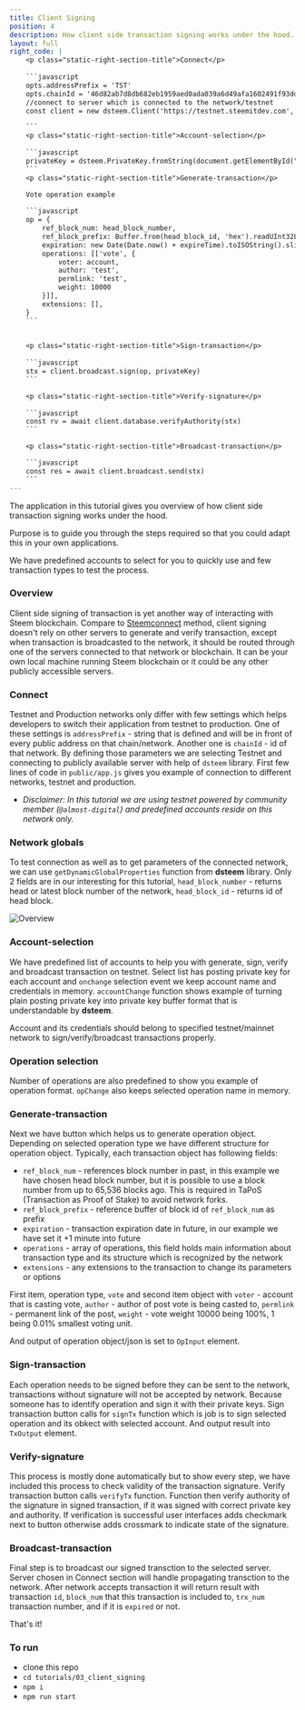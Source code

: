 ```yaml
---
title: Client Signing
position: 4
description: How client side transaction signing works under the hood.
layout: full
right_code: |
    <p class="static-right-section-title">Connect</p>
    
    ```javascript
    opts.addressPrefix = 'TST'
    opts.chainId = '46d82ab7d8db682eb1959aed0ada039a6d49afa1602491f93dde9cac3e8e6c32'
    //connect to server which is connected to the network/testnet
    const client = new dsteem.Client('https://testnet.steemitdev.com', opts)

    ```
    <p class="static-right-section-title">Account-selection</p>
    
    ```javascript
    privateKey = dsteem.PrivateKey.fromString(document.getElementById("account").value)
    ```
    <p class="static-right-section-title">Generate-transaction</p>
    
    Vote operation example

    ```javascript
    op = {
        ref_block_num: head_block_number,
        ref_block_prefix: Buffer.from(head_block_id, 'hex').readUInt32LE(4),
        expiration: new Date(Date.now() + expireTime).toISOString().slice(0, -5),
        operations: [['vote', {
            voter: account,
            author: 'test',
            permlink: 'test',
            weight: 10000
        }]],
        extensions: [],
    }
    ```

    
    <p class="static-right-section-title">Sign-transaction</p>
    
    ```javascript
    stx = client.broadcast.sign(op, privateKey)
    ```

    <p class="static-right-section-title">Verify-signature</p>
    
    ```javascript
    const rv = await client.database.verifyAuthority(stx)
    ```

    <p class="static-right-section-title">Broadcast-transaction</p>

    ```javascript
    const res = await client.broadcast.send(stx)
    ```
---
```

The application in this tutorial gives you overview of how client side transaction signing works under the hood.

Purpose is to guide you through the steps required so that you could adapt this in your own applications.

We have predefined accounts to select for you to quickly use and few transaction types to test the process.

### Overview

Client side signing of transaction is yet another way of interacting with Steem blockchain. Compare to [Steemconnect](https://github.com/steemit/devportal-tutorials-js/tree/master/tutorials/02_steemconnect) method, client signing doesn't rely on other servers to generate and verify transaction, except when transaction is broadcasted to the network, it should be routed through one of the servers connected to that network or blockchain. It can be your own local machine running Steem blockchain or it could be any other publicly accessible servers.

### Connect

Testnet and Production networks only differ with few settings which helps developers to switch their application from testnet to production. One of these settings is `addressPrefix` - string that is defined and will be in front of every public address on that chain/network. Another one is `chainId` - id of that network. By defining those parameters we are selecting Testnet and connecting to publicly available server with help of `dsteem` library. First few lines of code in `public/app.js` gives you example of connection to different networks, testnet and production.

* *Disclaimer: In this tutorial we are using testnet powered by community member (`@almost-digital`) and predefined accounts reside on this network only.*

### Network globals

To test connection as well as to get parameters of the connected network, we can use `getDynamicGlobalProperties` function from **dsteem** library. Only 2 fields are in our interesting for this tutorial, `head_block_number` - returns head or latest block number of the network, `head_block_id` - returns id of head block.

![Overview](https://steemitimages.com/DQmXzwhPB7TVKYWsxGoUg6u9mtWTizty5ij8CyKxjuTUHS6/2018-03-29_16-40-02.png)

### Account-selection

We have predefined list of accounts to help you with generate, sign, verify and broadcast transaction on testnet. Select list has posting private key for each account and `onchange` selection event we keep account name and credentials in memory. `accountChange` function shows example of turning plain posting private key into private key buffer format that is understandable by **dsteem**. 

Account and its credentials should belong to specified testnet/mainnet network to sign/verify/broadcast transactions properly.

### Operation selection

Number of operations are also predefined to show you example of operation format. `opChange` also keeps selected operation name in memory.

### Generate-transaction

Next we have button which helps us to generate operation object. Depending on selected operation type we have different structure for operation object. Typically, each transaction object has following fields: 
* `ref_block_num` - references block number in past, in this example we have chosen head block number, but it is possible to use a block number from up to 65,536 blocks ago.  This is required in TaPoS (Transaction as Proof of Stake) to avoid network forks.
* `ref_block_prefix` - reference buffer of block id of `ref_block_num` as prefix
* `expiration` - transaction expiration date in future, in our example we have set it +1 minute into future
* `operations` - array of operations, this field holds main information about transaction type and its structure which is recognized by the network
* `extensions` - any extensions to the transaction to change its parameters or options

First item, operation type, `vote` and second item object with `voter` - account that is casting vote, `author` - author of post vote is being casted to, `permlink` - permanent link of the post, `weight` - vote weight 10000 being 100%, 1 being 0.01% smallest voting unit.

And output of operation object/json is set to `OpInput` element.

### Sign-transaction

Each operation needs to be signed before they can be sent to the network, transactions without signature will not be accepted by network. Because someone has to identify operation and sign it with their private keys. Sign transaction button calls for `signTx` function which is job is to sign selected operation and its obkect with selected account. And output result into `TxOutput` element.

### Verify-signature

This process is mostly done automatically but to show every step, we have included this process to check validity of the transaction signature. Verify transaction button calls `verifyTx` function. Function then verify authority of the signature in signed transaction, if it was signed with correct private key and authority. If verification is successful user interfaces adds checkmark next to button otherwise adds crossmark to indicate state of the signature.

### Broadcast-transaction

Final step is to broadcast our signed transction to the selected server. Server chosen in Connect section will handle propagating transction to the network. After network accepts transaction it will return result with transaction `id`, `block_num` that this transaction is included to, `trx_num` transaction number, and if it is `expired` or not. 

That's it!

### To run

* clone this repo
* `cd tutorials/03_client_signing`
* `npm i`
* `npm run start`
